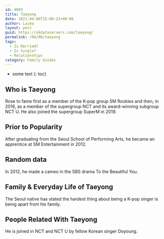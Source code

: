 ```yaml
---
id: 4093
title: Taeyong
date: 2021-04-06T15:00:23+00:00
author: Laima
layout: post
guid: https://ukdataservers.com/taeyong/
permalink: /04/06/taeyong
tags:
  - Is Married?
  - Is Single?
  - Relationships
category: Family Guides
---
```


* some text
{: toc}


## Who is Taeyong
                  
                  
                  
Rose to fame first as a member of the K-pop group SM Rookies and then, in 2016, as a member of the supergroup NCT and its award-winning subgroup NCT U. He also joined the supergroup SuperM in 2019. 
                  
              
            
              
            
                
                
                
## Prior to Popularity
                  
                  
                  
After graduating from the Seoul School of Performing Arts, he became an apprentice at SM Entertainment in 2012.
                  
              
            
              
            
                
                
                
## Random data
                  
                  
                  
In 2012, he made a cameo in the SBS drama To the Beautiful You.
                  
              
            
              
            
                
                
                
## Family & Everyday Life of Taeyong
                  
                  
                  
The Seoul native has stated the hardest thing about being a K-pop singer is being apart from his family.
                  
              
            
              
            
                
                
                
## People Related With Taeyong
                  
                  
                  
He is joined in NCT and NCT U by fellow Korean singer Doyoung.
                  
              
            
              
            
                
              
            
              
              
            
            
              
            
          
          
          